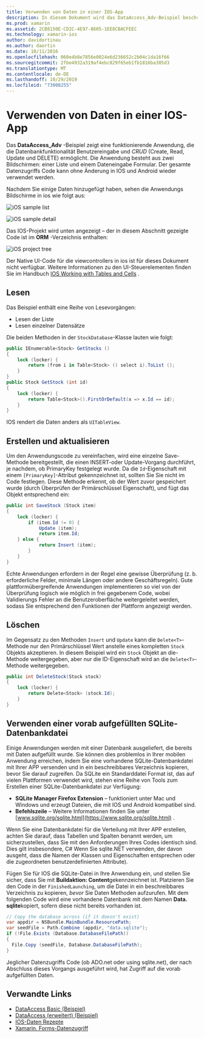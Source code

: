 ```yaml
---
title: Verwenden von Daten in einer IOS-App
description: In diesem Dokument wird das DataAccess_Adv-Beispiel beschrieben, das veranschaulicht, wie Benutzereingaben erfasst und Daten Bank Vorgänge zum Erstellen, lesen, aktualisieren und löschen (CRUD) in einer xamarin. IOS-App durchgeführt werden.
ms.prod: xamarin
ms.assetid: 2CB8150E-CD2C-4E97-8605-1EE8CBACFEEC
ms.technology: xamarin-ios
author: davidortinau
ms.author: daortin
ms.date: 10/11/2016
ms.openlocfilehash: 060e4b8e7856e0024e6d236652c2b04c1da16f66
ms.sourcegitcommit: 2fbe4932a319af4ebc829f65eb1fb1816ba305d3
ms.translationtype: MT
ms.contentlocale: de-DE
ms.lasthandoff: 10/29/2019
ms.locfileid: "73008255"
---
```

# <a name="using-data-in-an-ios-app"></a>Verwenden von Daten in einer IOS-App

Das **DataAccess_Adv** -Beispiel zeigt eine funktionierende Anwendung, die die Datenbankfunktionalität Benutzereingabe und *CRUD* (Create, Read, Update und DELETE) ermöglicht. Die Anwendung besteht aus zwei Bildschirmen: einer Liste und einem Dateneingabe Formular. Der gesamte Datenzugriffs Code kann ohne Änderung in IOS und Android wieder verwendet werden.

Nachdem Sie einige Daten hinzugefügt haben, sehen die Anwendungs Bildschirme in ios wie folgt aus:

 ![](using-data-in-an-app-images/image9.png "iOS sample list")

 ![](using-data-in-an-app-images/image10.png "iOS sample detail")

Das IOS-Projekt wird unten angezeigt – der in diesem Abschnitt gezeigte Code ist im **ORM** -Verzeichnis enthalten:

 ![](using-data-in-an-app-images/image13.png "iOS project tree")

Der Native UI-Code für die viewcontrollers in ios ist für dieses Dokument nicht verfügbar.
Weitere Informationen zu den UI-Steuerelementen finden Sie im Handbuch [IOS Working with Tables and Cells](~/ios/user-interface/controls/tables/index.md) .

## <a name="read"></a>Lesen

Das Beispiel enthält eine Reihe von Lesevorgängen:

- Lesen der Liste
- Lesen einzelner Datensätze

Die beiden Methoden in der `StockDatabase`-Klasse lauten wie folgt:

```csharp
public IEnumerable<Stock> GetStocks ()
{
    lock (locker) {
        return (from i in Table<Stock> () select i).ToList ();
    }
}
public Stock GetStock (int id)
{
    lock (locker) {
        return Table<Stock>().FirstOrDefault(x => x.Id == id);
    }
}
```

IOS rendert die Daten anders als `UITableView`.

## <a name="create-and-update"></a>Erstellen und aktualisieren

Um den Anwendungscode zu vereinfachen, wird eine einzelne Save-Methode bereitgestellt, die einen INSERT-oder Update-Vorgang durchführt, je nachdem, ob PrimaryKey festgelegt wurde. Da die `Id`-Eigenschaft mit einem `[PrimaryKey]`-Attribut gekennzeichnet ist, sollten Sie Sie nicht im Code festlegen.
Diese Methode erkennt, ob der Wert zuvor gespeichert wurde (durch Überprüfen der Primärschlüssel Eigenschaft), und fügt das Objekt entsprechend ein:

```csharp
public int SaveStock (Stock item)
{
    lock (locker) {
        if (item.Id != 0) {
            Update (item);
            return item.Id;
    } else {
            return Insert (item);
        }
    }
}
```

Echte Anwendungen erfordern in der Regel eine gewisse Überprüfung (z. b. erforderliche Felder, minimale Längen oder andere Geschäftsregeln).
Gute plattformübergreifende Anwendungen implementieren so viel von der Überprüfung logisch wie möglich in frei gegebenem Code, wobei Validierungs Fehler an die Benutzeroberfläche weitergeleitet werden, sodass Sie entsprechend den Funktionen der Plattform angezeigt werden.

## <a name="delete"></a>Löschen

Im Gegensatz zu den Methoden `Insert` und `Update` kann die `Delete<T>`-Methode nur den Primärschlüssel Wert anstelle eines kompletten `Stock` Objekts akzeptieren.
In diesem Beispiel wird ein `Stock` Objekt an die-Methode weitergegeben, aber nur die ID-Eigenschaft wird an die `Delete<T>`-Methode weitergegeben.

```csharp
public int DeleteStock(Stock stock)
{
    lock (locker) {
        return Delete<Stock> (stock.Id);
    }
}
```

## <a name="using-a-pre-populated-sqlite-database-file"></a>Verwenden einer vorab aufgefüllten SQLite-Datenbankdatei

Einige Anwendungen werden mit einer Datenbank ausgeliefert, die bereits mit Daten aufgefüllt wurde.
Sie können dies problemlos in Ihrer mobilen Anwendung erreichen, indem Sie eine vorhandene SQLite-Datenbankdatei mit Ihrer APP versenden und in ein beschreibbares Verzeichnis kopieren, bevor Sie darauf zugreifen. Da SQLite ein Standarddatei Format ist, das auf vielen Plattformen verwendet wird, stehen eine Reihe von Tools zum Erstellen einer SQLite-Datenbankdatei zur Verfügung:

- **SQLite Manager Firefox Extension** – funktioniert unter Mac und Windows und erzeugt Dateien, die mit IOS und Android kompatibel sind.
- **Befehlszeile** – Weitere Informationen finden Sie unter [www.sqlite.org/sqlite.html](https://www.sqlite.org/sqlite.html) .

Wenn Sie eine Datenbankdatei für die Verteilung mit Ihrer APP erstellen, achten Sie darauf, dass Tabellen und Spalten benannt werden, um sicherzustellen, dass Sie mit den Anforderungen Ihres Codes identisch sind. Dies gilt insbesondere, C# Wenn Sie sqlite.NET verwenden, der davon ausgeht, dass die Namen der Klassen und Eigenschaften entsprechen oder die zugeordneten benutzerdefinierten Attribute).

Fügen Sie für IOS die SQLite-Datei in Ihre Anwendung ein, und stellen Sie sicher, dass Sie mit **Buildaktion: Content**gekennzeichnet ist. Platzieren Sie den Code in der `FinishedLaunching`, um die Datei in ein beschreibbares Verzeichnis zu kopieren, *bevor* Sie Daten Methoden aufzurufen. Mit dem folgenden Code wird eine vorhandene Datenbank mit dem Namen **Data. sqlite**kopiert, sofern diese nicht bereits vorhanden ist.

```csharp
// Copy the database across (if it doesn't exist)
var appdir = NSBundle.MainBundle.ResourcePath;
var seedFile = Path.Combine (appdir, "data.sqlite");
if (!File.Exists (Database.DatabaseFilePath))
{
  File.Copy (seedFile, Database.DatabaseFilePath);
}
```

Jeglicher Datenzugriffs Code (ob ADO.net oder using sqlite.net), der nach Abschluss dieses Vorgangs ausgeführt wird, hat Zugriff auf die vorab aufgefüllten Daten.

## <a name="related-links"></a>Verwandte Links

- [DataAccess Basic (Beispiel)](https://github.com/xamarin/mobile-samples/tree/master/DataAccess/Basic)
- [DataAccess (erweitert) (Beispiel)](https://github.com/xamarin/mobile-samples/tree/master/DataAccess/Advanced)
- [IOS-Daten Rezepte](https://github.com/xamarin/recipes/tree/master/Recipes/ios/data/sqlite)
- [Xamarin. Forms-Datenzugriff](~/xamarin-forms/data-cloud/data/databases.md)

